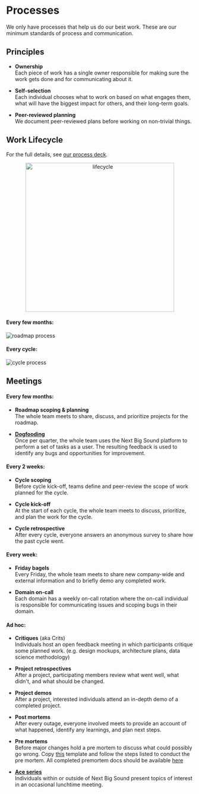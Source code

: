 Processes
=========

We only have processes that help us do our best work. These are our minimum standards of process and communication.


Principles
----------

- **Ownership**<br>
	Each piece of work has a single owner responsible for making sure the work gets done and for communicating about it.

- **Self-selection**<br>
	Each individual chooses what to work on based on what engages them, what will have the biggest impact for others, and their long-term goals.

- **Peer-reviewed planning**<br>
	We document peer-reviewed plans before working on non-trivial things.


Work Lifecycle
--------------
For the full details, see [our process deck](https://docs.google.com/a/pandora.com/presentation/d/1NL6j6Y3SmbzNaerfObi4_jCEcyIGteEF7rYBLFWBMEw/edit?usp=sharing).

<p align="center">
	<img width="400" alt="lifecycle" src="https://cloud.githubusercontent.com/assets/1235062/15417659/5f3d3138-1e26-11e6-9726-97a86bb9448b.png">
</p>

#### Every few months:
![roadmap process](https://cloud.githubusercontent.com/assets/1235062/15429802/8a7348de-1e70-11e6-8363-249d85bc24a8.png)

#### Every cycle:
![cycle process](https://cloud.githubusercontent.com/assets/1235062/15417720/dca39f90-1e26-11e6-9e33-3ad1a7ec6129.png)


Meetings
--------

#### Every few months:

- **Roadmap scoping & planning**<br>
	The whole team meets to share, discuss, and prioritize projects for the roadmap.

- **[Dogfooding](Dogfooding.md)**<br>
	Once per quarter, the whole team uses the Next Big Sound platform to perform a set of tasks as a user. The resulting feedback is used to identify any bugs and opportunities for improvement.


#### Every 2 weeks:

- **Cycle scoping**<br>
	Before cycle kick-off, teams define and peer-review the scope of work planned for the cycle.

- **Cycle kick-off**<br>
	At the start of each cycle, the whole team meets to discuss, prioritize, and plan the work for the cycle.

- **Cycle retrospective**<br>
	After every cycle, everyone answers an anonymous survey to share how the past cycle went.


#### Every week:

- **Friday bagels**<br>
	Every Friday, the whole team meets to share new company-wide and external information and to briefly demo any completed work.

- **Domain on-call**<br>
	Each domain has a weekly on-call rotation where the on-call individual is responsible for communicating issues and scoping bugs in their domain.


#### Ad hoc:

- **Critiques** (aka Crits)<br>
	Individuals host an open feedback meeting in which participants critique some planned work. (e.g. design mockups, architecture plans, data science methodology)

- **Project retrospectives**<br>
	After a project, participating members review what went well, what didn't, and what should be changed.

- **Project demos**<br>
	After a project, interested individuals attend an in-depth demo of a completed project.

- **Post mortems**<br>
	After every outage, everyone involved meets to provide an account of what happened, identify any learnings, and plan next steps.

- **Pre mortems**<br>
  Before major changes hold a pre mortem to discuss what could possibly go wrong.  Copy [this](https://github.com/nextbigsoundinc/The-Way-We-Work/tree/master/Processes/PreMortems/PreMortem-Template.md) template and follow the steps listed to conduct the pre mortem.  All completed premortem docs should be available [here](https://github.com/nextbigsoundinc/The-Way-We-Work/tree/master/Processes/PreMortems)

- **[Ace series](https://trello.com/b/Mzusq8U8/ace-series)**<br>
	Individuals within or outside of Next Big Sound present topics of interest in an occasional lunchtime meeting.
